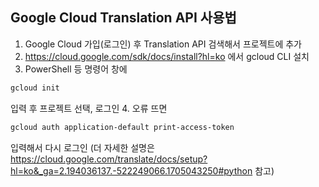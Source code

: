## Google Cloud Translation API 사용법

1. Google Cloud 가입(로그인) 후 Translation API 검색해서 프로젝트에 추가
2. https://cloud.google.com/sdk/docs/install?hl=ko 에서 gcloud CLI 설치
3. PowerShell 등 명령어 창에
```powershell
gcloud init
```
입력 후 프로젝트 선택, 로그인
4. 오류 뜨면 
```powershell
gcloud auth application-default print-access-token
```
입력해서 다시 로그인
(더 자세한 설명은 https://cloud.google.com/translate/docs/setup?hl=ko&_ga=2.194036137.-522249066.1705043250#python 참고)
